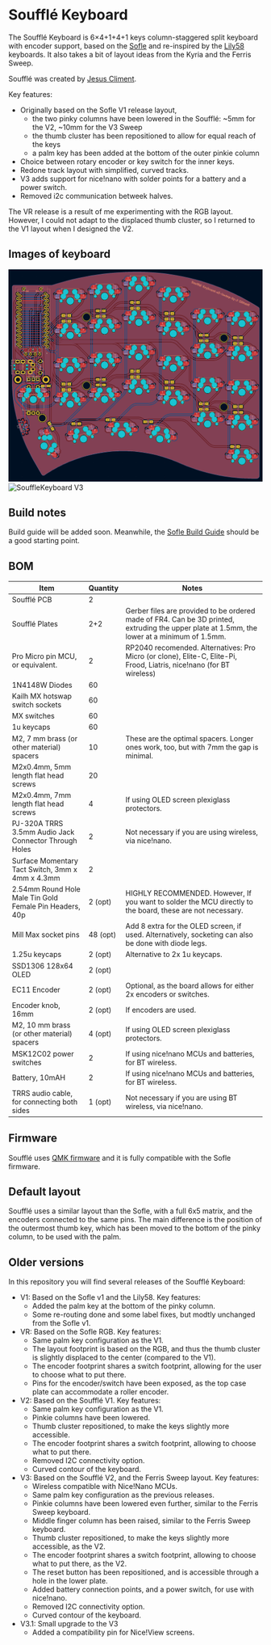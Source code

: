# Soufflé Keyboard

The Soufflé Keyboard is 6×4+1+4+1 keys column-staggered split keyboard with encoder support, based on the [Sofle](https://github.com/josefadamcik/SofleKeyboard) and re-inspired by the [Lily58](https://github.com/kata0510/Lily58) keyboards. It also takes a bit of layout ideas from the Kyria and the Ferris Sweep.

Soufflé was created by [Jesus Climent](https://https://github.com/climent/).

Key features:

*   Originally based on the Sofle V1 release layout,
    *   the two pinky columns have been lowered in the Soufflé: ~5mm for the V2, ~10mm for the V3 Sweep
    *   the thumb cluster has been repositioned to allow for equal reach of the keys
    *   a palm key has been added at the bottom of the outer pinkie column
*   Choice between rotary encoder or key switch for the inner keys.
*   Redone track layout with simplified, curved tracks.
*   V3 adds support for nice!nano with solder points for a battery and a power switch. 
*   Removed i2c communication betweek halves.

The VR release is a result of me experimenting with the RGB layout. However, I could not adapt to the displaced thumb cluster, so I returned to the V1 layout when I designed the V2.

## Images of keyboard

![SouffleKeyboard PCB](docs/images/SouffleKeyboard_v3_PCB_KiCad.png)
![SouffleKeyboard V3](docs/images/SouffleKeyboard_v3.png)

## Build notes

Build guide will be added soon. Meanwhile, the [Sofle Build Guide](https://josefadamcik.github.io/SofleKeyboard/build_guide.html) should be a good starting point.

## BOM

| Item                                                       | Quantity | Notes                                                                                                                                                                                                                                                |
|------------------------------------------------------------|----------|------------------------------------------------------------------------------------------------------------------------------------------------------------------------------------------------------------------------------------------------------|
| Soufflé PCB                                                | 2        |                                                                                                                                                                                                                                                      |
| Soufflé Plates                                             | 2+2      | Gerber files are provided to be ordered made of FR4. Can be 3D printed, extruding the upper plate at 1.5mm, the lower at a minimum of 1.5mm.                                                                                                         |
| Pro Micro pin MCU, or equivalent.                          | 2        | RP2040 recomended. Alternatives: Pro Micro (or clone), Elite-C, Elite-Pi, Frood, Liatris, nice!nano (for BT wireless)                                                                                                                                |
| 1N4148W Diodes                                             | 60       |                                                                                                                                                                                                                                                      |
| Kailh MX hotswap switch sockets                            | 60       |                                                                                                                                                                                                                                                      |
| MX switches                                                | 60       |                                                                                                                                                                                                                                                      |
| 1u keycaps                                                 | 60       |                                                                                                                                                                                                                                                      |
| M2, 7 mm brass (or other material) spacers                 | 10       | These are the optimal spacers. Longer ones work, too, but with 7mm the gap is minimal.                                                                                                                                                               |
| M2x0.4mm, 5mm length flat head screws                      | 20       |                                                                                                                                                                                                                                                      |
| M2x0.4mm, 7mm length flat head screws                      | 4        | If using OLED screen plexiglass protectors.                                                                                                                                                                                                          |
| PJ-320A TRRS 3.5mm Audio Jack Connector Through Holes      | 2        | Not necessary if you are using wireless, via nice!nano.                                                                                                                                                                                              |
| Surface Momentary Tact Switch, 3mm x 4mm x 4.3mm           | 2        |                                                                                                                                                                                                                                                      |
| 2.54mm Round Hole Male Tin Gold Female Pin Headers, 40p    | 2 (opt)  | HIGHLY RECOMMENDED. However, If you want to solder the MCU directly to the board, these are not necessary.                                                                                                                                           |
| Mill Max socket pins                                       | 48 (opt) | Add 8 extra for the OLED screen, if used. Alternatively, socketing can also be done with diode legs.                                                                                                                                                 |
| 1.25u keycaps                                              | 2 (opt)  | Alternative to 2x 1u keycaps.                                                                                                                                                                                                                        |
| SSD1306 128x64 OLED                                        | 2 (opt)  |                                                                                                                                                                                                                                                      |
| EC11 Encoder                                               | 2 (opt)  | Optional, as the board allows for either 2x encoders or switches.                                                                                                                                                                                    |
| Encoder knob, 16mm                                         | 2 (opt)  | If encoders are used.                                                                                                                                                                                                                                |
| M2, 10 mm brass (or other material) spacers                | 4 (opt)  | If using OLED screen plexiglass protectors.                                                                                                                                                                                                          |
| MSK12C02 power switches                                    | 2        | If using nice!nano MCUs and batteries, for BT wireless.                                                                                                                                                                                              |
| Battery, 10mAH                                             | 2        | If using nice!nano MCUs and batteries, for BT wireless.                                                                                                                                                                                              |
| TRRS audio cable, for connecting both sides                | 1 (opt)  | Not necessary if you are using BT wireless, via nice!nano.                                                                                                                                                                                           |

## Firmware 

Soufflé uses [QMK firmware](https://qmk.fm/) and it is fully compatible with the Sofle firmware.

## Default layout 

Soufflé uses a similar layout than the Sofle, with a full 6x5 matrix, and the encoders connected to the same pins. The main difference is the position of the outermost thumb key, which has been moved to the bottom of the pinky column, to be used with the palm.

## Older versions

In this repository you will find several  releases of the Soufflé Keyboard:

*   V1: Based on the Sofle v1 and the Lily58. Key features:
    *   Added the palm key at the bottom of the pinky column.
    *   Some re-routing done and some label fixes, but modtly unchanged from the Sofle v1.
*   VR: Based on the Sofle RGB. Key features:
    *   Same palm key configuration as the V1.
    *   The layout footprint is based on the RGB, and thus the thumb cluster is slightly displaced to the center (compared to the V1).
    *   The encoder footprint shares a switch footprint, allowing for the user to choose what to put there.
    *   Pins for the encoder/switch have been exposed, as the top case plate can accommodate a roller encoder.
*   V2: Based on the Soufflé V1. Key features:
    *   Same palm key configuration as the V1.
    *   Pinkie columns have been lowered.
    *   Thumb cluster repositioned, to make the keys slightly more accessible.
    *   The encoder footprint shares a switch footprint, allowing to choose what to put there.
    *   Removed I2C connectivity option.
    *   Curved contour of the keyboard.
*   V3: Based on the Soufflé V2, and the Ferris Sweep layout. Key features:
    *   Wireless compatible with Nice!Nano MCUs.
    *   Same palm key configuration as the previous releases.
    *   Pinkie columns have been lowered even further, similar to the Ferris Sweep keyboard.
    *   Middle finger column has been raised, similar to the Ferris Sweep keyboard.
    *   Thumb cluster repositioned, to make the keys slightly more accessible, as the V2.
    *   The encoder footprint shares a switch footprint, allowing to choose what to put there, as the V2.
    *   The reset button has been repositioned, and is accessible through a hole in the lower plate.
    *   Added battery connection points, and a power switch, for use with nice!nano.
    *   Removed I2C connectivity option.
    *   Curved contour of the keyboard.
*   V3.1: Small upgrade to the V3
    *   Added a compatibility pin for Nice!View screens.
